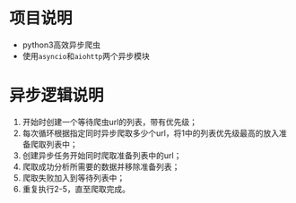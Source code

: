 # 项目说明
- python3高效异步爬虫
- 使用`asyncio`和`aiohttp`两个异步模块

# 异步逻辑说明
1. 开始时创建一个等待爬虫url的列表，带有优先级；
2. 每次循环根据指定同时异步爬取多少个url，将1中的列表优先级最高的放入准备爬取列表中；
3. 创建异步任务开始同时爬取准备列表中的url；
4. 爬取成功分析所需要的数据并移除准备列表；
5. 爬取失败加入到等待列表中；
6. 重复执行2-5，直至爬取完成。
